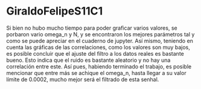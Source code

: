 # GiraldoFelipeS11C1
Si bien no hubo mucho tiempo para poder graficar varios valores, se porbaron vario omega_n y N, y se encontraron los mejores parámetros tal y como se puede apreciar en el cuaderno de jupyter. Así mismo, teniendo en cuenta las gráficas de las correlaciones, como los valores son muy bajos, es posible concluir que el ajuste del filtro a los datos reales es bastante bueno. Esto indica que el ruido es bastante aleatorio y no hay una correlación entre este. Así pues, habiendo terminado el trabajo, es posible mencionar que entre más se achique el omega_n, hasta llegar a su valor límite de 0.0002, mucho mejor será el filtrado de esta senhal.
